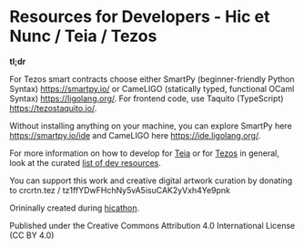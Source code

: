 # Resources for Developers - Hic et Nunc / Teia / Tezos 

**tl;dr**

For Tezos smart contracts choose either SmartPy (beginner-friendly Python Syntax) https://smartpy.io/ or CameLIGO (statically typed, functional OCaml Syntax) https://ligolang.org/. For frontend code, use Taquito (TypeScript) https://tezostaquito.io/.

Without installing anything on your machine, you can explore SmartPy here https://smartpy.io/ide and CameLIGO here https://ide.ligolang.org/.

For more information on how to develop for [Teia](https://teia.art/) or for [Tezos](https://tezos.com/) in general, look at the curated [list of dev resources](list.md).

You can support this work and creative digital artwork curation by donating to crcrtn.tez / tz1ffYDwFHchNy5vA5isuCAK2yVxh4Ye9pnk

Orininally created during [hicathon](https://www.hicathon.xyz/).

Published under the Creative Commons Attribution 4.0 International License (CC BY 4.0)
